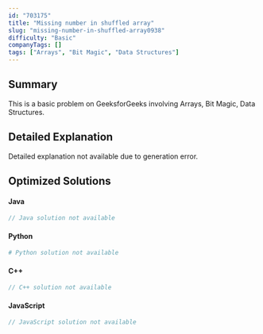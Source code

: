 ```yaml
---
id: "703175"
title: "Missing number in shuffled array"
slug: "missing-number-in-shuffled-array0938"
difficulty: "Basic"
companyTags: []
tags: ["Arrays", "Bit Magic", "Data Structures"]
---
```


## Summary

This is a basic problem on GeeksforGeeks involving Arrays, Bit Magic, Data Structures.

## Detailed Explanation

Detailed explanation not available due to generation error.

## Optimized Solutions

#### Java
```java
// Java solution not available
```

#### Python
```python
# Python solution not available
```

#### C++
```cpp
// C++ solution not available
```

#### JavaScript
```javascript
// JavaScript solution not available
```